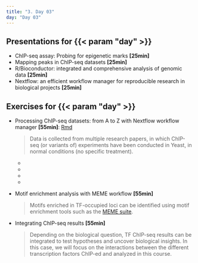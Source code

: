 ```yaml
---
title: "3. Day 03"
day: "Day 03"
---
```


## Presentations for {{< param "day" >}}

- ChIP-seq assay: Probing for epigenetic marks **\[25min\]**
- Mapping peaks in ChIP-seq datasets **\[25min\]**
- R/Bioconductor: integrated and comprehensive analysis of genomic data **\[25min\]**
- Nextflow: an efficient workflow manager for reproducible research in biological projects **\[25min\]**

## Exercises for {{< param "day" >}}

- Processing ChIP-seq datasets: from A to Z with Nextflow workflow manager **\[55min\]**: [Rmd](/{{<myPackageUrl>}}Exercices/day03/processing_ChIPseq.html)

    > Data is collected from multiple research papers, in which ChIP-seq (or variants of) 
    experiments have been conducted in Yeast, in normal conditions (no specific treatment).  
    * 
    * 
    * 
    * 

- Motif enrichment analysis with MEME workflow **\[55min\]**

    > Motifs enriched in TF-occupied loci can be identified using motif enrichment tools such as the [MEME suite](http://meme-suite.org/).

- Integrating ChIP-seq results **\[55min\]**

    > Depending on the biological question, TF ChIP-seq results can be integrated to test hypotheses and uncover biological insights. In this case, we will focus on the interactions between the different transcription factors ChIP-ed and analyzed in this course. 